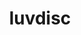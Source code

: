---
id: 370
title: luvdisc
types: [water]
image: https://raw.githubusercontent.com/PokeAPI/sprites/master/sprites/pokemon/370.png
---